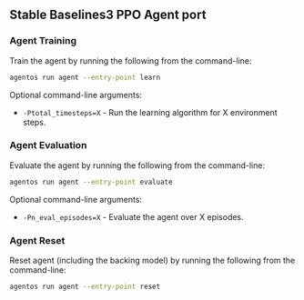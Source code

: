 ## Stable Baselines3 PPO Agent port

### Agent Training

Train the agent by running the following from the command-line:

```bash
agentos run agent --entry-point learn
```

Optional command-line arguments:

* `-Ptotal_timesteps=X` - Run the learning algorithm for X environment steps.


### Agent Evaluation

Evaluate the agent by running the following from the command-line:

```bash
agentos run agent --entry-point evaluate
```

Optional command-line arguments:

* `-Pn_eval_episodes=X` - Evaluate the agent over X episodes.


### Agent Reset

Reset agent (including the backing model) by running the following from the
command-line:

```bash
agentos run agent --entry-point reset
```


